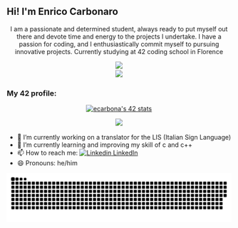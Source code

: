## Hi! I'm Enrico Carbonaro
<p align="center">I am a passionate and determined student, always ready to put myself out there and devote time and energy to the projects I undertake. I have a passion for coding, and I enthusiastically commit myself to pursuing innovative projects. Currently studying at 42 coding school in Florence</p>

<div align="center">
<a href="https://github.com/SimplyPowfu?tab=repositories">
  <img src="https://github-readme-stats.vercel.app/api/top-langs/?username=SimplyPowfu&hide=swift,roff,perl&layout=compact&theme=github_dark&icon_color=4CAF50&title_color=4CAF50&ring_color=4CAF50" height="180" />
</a>
</div>

<div align="center">
<a href="https://github.com/SimplyPowfu">
  <img src="https://github-readme-stats.vercel.app/api?username=SimplyPowfu&show_icons=true&theme=github_dark&hide_title=true&icon_color=4CAF50&title_color=4CAF50&ring_color=4CAF50" height="150" />
</a>
</div>

### My 42 profile:
<div align="center">
<a href="https://github.com/oakoudad/badge42">
  <img src="https://badge.mediaplus.ma/greenbinary/ecarbona?1337Badge=off&UM6P=off" alt="ecarbona's 42 stats" />
</a>
</div>

<p align="center">
  <img src="https://skillicons.dev/icons?i=linux,c,cpp,cs,unity,vscode,python,git,html,css,ts" />
</p>

- 🔭 I’m currently working on a translator for the LIS (Italian Sign Language)
- 🌱 I’m currently learning and improving my skill of c and c++
- 📫 How to reach me: [![Linkedin](https://i.sstatic.net/gVE0j.png) LinkedIn](https://www.linkedin.com/in/enrico-carbonaro-875239338)
- 😄 Pronouns: he/him

<img src="https://github.com/SimplyPowfu/SimplyPowfu/blob/output/github-snake-dark.svg" alt="github-snake" />
